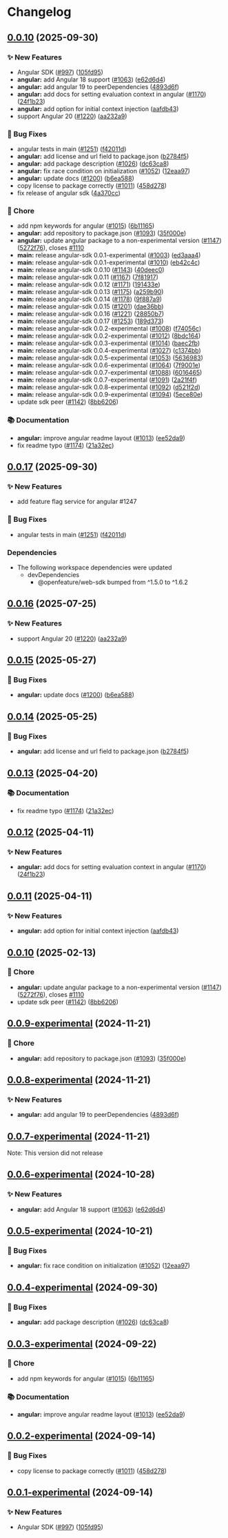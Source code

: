 # Changelog


## [0.0.10](https://github.com/open-feature/js-sdk/compare/angular-sdk-v0.0.17...angular-sdk-v0.0.10) (2025-09-30)


### ✨ New Features

* Angular SDK ([#997](https://github.com/open-feature/js-sdk/issues/997)) ([105fd95](https://github.com/open-feature/js-sdk/commit/105fd95e344822ffcfc54d328a28676b6f27f38e))
* **angular:** add Angular 18 support ([#1063](https://github.com/open-feature/js-sdk/issues/1063)) ([e62d6d4](https://github.com/open-feature/js-sdk/commit/e62d6d4b7e4a5d0f40592a2c73e7124d22eec98e))
* **angular:** add angular 19 to peerDependencies ([4893d6f](https://github.com/open-feature/js-sdk/commit/4893d6f0003fbdcdcd4c7c061e9aed49e20b8976))
* **angular:** add docs for setting evaluation context in angular ([#1170](https://github.com/open-feature/js-sdk/issues/1170)) ([24f1b23](https://github.com/open-feature/js-sdk/commit/24f1b230bf1d57971a336ac21b9ee46e8baf0cab))
* **angular:** add option for initial context injection ([aafdb43](https://github.com/open-feature/js-sdk/commit/aafdb4382f113f96a649f5fc0cecadb4178ada67))
* support Angular 20 ([#1220](https://github.com/open-feature/js-sdk/issues/1220)) ([aa232a9](https://github.com/open-feature/js-sdk/commit/aa232a9d6a8dfa416380ccdecd71843d3e361048))


### 🐛 Bug Fixes

* angular tests in main ([#1251](https://github.com/open-feature/js-sdk/issues/1251)) ([f42011d](https://github.com/open-feature/js-sdk/commit/f42011d1f8f6949022ceefbd6491fca2baa65dce))
* **angular:** add license and url field to package.json ([b2784f5](https://github.com/open-feature/js-sdk/commit/b2784f53b85a11c58abb8e2a0f87a31890885c54))
* **angular:** add package description ([#1026](https://github.com/open-feature/js-sdk/issues/1026)) ([dc63ca8](https://github.com/open-feature/js-sdk/commit/dc63ca8b9d6fe8c16089e95f0e336d5e3f759f3b))
* **angular:** fix race condition on initialization ([#1052](https://github.com/open-feature/js-sdk/issues/1052)) ([12eaa97](https://github.com/open-feature/js-sdk/commit/12eaa9758d9deb788d74488ef03f18cbd31c0cbe))
* **angular:** update docs ([#1200](https://github.com/open-feature/js-sdk/issues/1200)) ([b6ea588](https://github.com/open-feature/js-sdk/commit/b6ea5884f2ab9f4f94c8b258c4cf7268ea6dbeb8))
* copy license to package correctly ([#1011](https://github.com/open-feature/js-sdk/issues/1011)) ([458d278](https://github.com/open-feature/js-sdk/commit/458d278345fe8681a966fca3852b2e607bdafccb))
* fix release of angular sdk ([4a370cc](https://github.com/open-feature/js-sdk/commit/4a370cc73f15f2188ca6aac4c5ae8c842e854b73))


### 🧹 Chore

* add npm keywords for angular ([#1015](https://github.com/open-feature/js-sdk/issues/1015)) ([6b11165](https://github.com/open-feature/js-sdk/commit/6b11165aa102e62fb8cd4dd218643e2ef0e733cf))
* **angular:** add repository to package.json ([#1093](https://github.com/open-feature/js-sdk/issues/1093)) ([35f000e](https://github.com/open-feature/js-sdk/commit/35f000e0f3c3ff7d60c05883312691d14f01c5fd))
* **angular:** update angular package to a non-experimental version ([#1147](https://github.com/open-feature/js-sdk/issues/1147)) ([5272f76](https://github.com/open-feature/js-sdk/commit/5272f76c4075ebbd21f9b24dacac8f2d22e31ca9)), closes [#1110](https://github.com/open-feature/js-sdk/issues/1110)
* **main:** release angular-sdk 0.0.1-experimental ([#1003](https://github.com/open-feature/js-sdk/issues/1003)) ([ed3aaa4](https://github.com/open-feature/js-sdk/commit/ed3aaa48c0f90b4b90f08c1110d1edf8ef9d62f0))
* **main:** release angular-sdk 0.0.1-experimental ([#1010](https://github.com/open-feature/js-sdk/issues/1010)) ([eb42c4c](https://github.com/open-feature/js-sdk/commit/eb42c4c9e602451bd4e28826b168b6a632776f17))
* **main:** release angular-sdk 0.0.10 ([#1143](https://github.com/open-feature/js-sdk/issues/1143)) ([40deec0](https://github.com/open-feature/js-sdk/commit/40deec04147655312acfcc629017ccc60fe74efa))
* **main:** release angular-sdk 0.0.11 ([#1167](https://github.com/open-feature/js-sdk/issues/1167)) ([7f81917](https://github.com/open-feature/js-sdk/commit/7f81917226876f22999923fbe4fd7f696ee5386e))
* **main:** release angular-sdk 0.0.12 ([#1171](https://github.com/open-feature/js-sdk/issues/1171)) ([191433e](https://github.com/open-feature/js-sdk/commit/191433e705db50af9621d31e693e1ab2ab656bfe))
* **main:** release angular-sdk 0.0.13 ([#1175](https://github.com/open-feature/js-sdk/issues/1175)) ([a259b90](https://github.com/open-feature/js-sdk/commit/a259b9097bb11ede02a019a09411a2e1151c5534))
* **main:** release angular-sdk 0.0.14 ([#1178](https://github.com/open-feature/js-sdk/issues/1178)) ([9f887a9](https://github.com/open-feature/js-sdk/commit/9f887a965c826b1c676727dfc81d2f98d6db65ac))
* **main:** release angular-sdk 0.0.15 ([#1201](https://github.com/open-feature/js-sdk/issues/1201)) ([dae36bb](https://github.com/open-feature/js-sdk/commit/dae36bba1fa5c895c9008a01e373573e9b7b46e5))
* **main:** release angular-sdk 0.0.16 ([#1221](https://github.com/open-feature/js-sdk/issues/1221)) ([28850b7](https://github.com/open-feature/js-sdk/commit/28850b7f6d915ec74596e17a5ff7c36192fcfa54))
* **main:** release angular-sdk 0.0.17 ([#1253](https://github.com/open-feature/js-sdk/issues/1253)) ([189d373](https://github.com/open-feature/js-sdk/commit/189d37385bdd5e6c636f9255d3b5cc91d70943c9))
* **main:** release angular-sdk 0.0.2-experimental ([#1008](https://github.com/open-feature/js-sdk/issues/1008)) ([f74056c](https://github.com/open-feature/js-sdk/commit/f74056c02bcfaa021d4ab619116613d0db23e828))
* **main:** release angular-sdk 0.0.2-experimental ([#1012](https://github.com/open-feature/js-sdk/issues/1012)) ([8bdc164](https://github.com/open-feature/js-sdk/commit/8bdc16430ca08fbf30d2486987657724701eff67))
* **main:** release angular-sdk 0.0.3-experimental ([#1014](https://github.com/open-feature/js-sdk/issues/1014)) ([baec2fb](https://github.com/open-feature/js-sdk/commit/baec2fb350187fe9fb94aebcd97011d0658ad8cd))
* **main:** release angular-sdk 0.0.4-experimental ([#1027](https://github.com/open-feature/js-sdk/issues/1027)) ([c1374bb](https://github.com/open-feature/js-sdk/commit/c1374bb7b371b2e882e3498ffaf2f8f562d68eea))
* **main:** release angular-sdk 0.0.5-experimental ([#1053](https://github.com/open-feature/js-sdk/issues/1053)) ([5636983](https://github.com/open-feature/js-sdk/commit/56369839b6358489a197b348c98000f5fb4a4bb8))
* **main:** release angular-sdk 0.0.6-experimental ([#1064](https://github.com/open-feature/js-sdk/issues/1064)) ([7f9001e](https://github.com/open-feature/js-sdk/commit/7f9001ec0a7ca8b8216a34e431378f2afc3ee85a))
* **main:** release angular-sdk 0.0.7-experimental ([#1088](https://github.com/open-feature/js-sdk/issues/1088)) ([6016465](https://github.com/open-feature/js-sdk/commit/6016465f9a999a96d2e76d58b352b3483a68eeea))
* **main:** release angular-sdk 0.0.7-experimental ([#1091](https://github.com/open-feature/js-sdk/issues/1091)) ([2a21f4f](https://github.com/open-feature/js-sdk/commit/2a21f4fd60b6f6b5ea502b50f04a1ba480a6e0f6))
* **main:** release angular-sdk 0.0.8-experimental ([#1092](https://github.com/open-feature/js-sdk/issues/1092)) ([d521f2d](https://github.com/open-feature/js-sdk/commit/d521f2dd6eb1056f3075509088ffe8c236cf28f0))
* **main:** release angular-sdk 0.0.9-experimental ([#1094](https://github.com/open-feature/js-sdk/issues/1094)) ([5ece80e](https://github.com/open-feature/js-sdk/commit/5ece80e16a5bd9755d170bece581c61af6239263))
* update sdk peer ([#1142](https://github.com/open-feature/js-sdk/issues/1142)) ([8bb6206](https://github.com/open-feature/js-sdk/commit/8bb620601e2b8dc7b62d717169b585bd1c886996))


### 📚 Documentation

* **angular:** improve angular readme layout ([#1013](https://github.com/open-feature/js-sdk/issues/1013)) ([ee52da9](https://github.com/open-feature/js-sdk/commit/ee52da9a01fe71fd5b4a4734659a06c48b6dc62c))
* fix readme typo ([#1174](https://github.com/open-feature/js-sdk/issues/1174)) ([21a32ec](https://github.com/open-feature/js-sdk/commit/21a32ec92ecde9ec43c9d72b5921035af13448d1))

## [0.0.17](https://github.com/open-feature/js-sdk/compare/angular-sdk-v0.0.16...angular-sdk-v0.0.17) (2025-09-30)

### ✨ New Features

* add feature flag service for angular #1247


### 🐛 Bug Fixes

* angular tests in main ([#1251](https://github.com/open-feature/js-sdk/issues/1251)) ([f42011d](https://github.com/open-feature/js-sdk/commit/f42011d1f8f6949022ceefbd6491fca2baa65dce))


### Dependencies

* The following workspace dependencies were updated
  * devDependencies
    * @openfeature/web-sdk bumped from ^1.5.0 to ^1.6.2

## [0.0.16](https://github.com/open-feature/js-sdk/compare/angular-sdk-v0.0.15...angular-sdk-v0.0.16) (2025-07-25)


### ✨ New Features

* support Angular 20 ([#1220](https://github.com/open-feature/js-sdk/issues/1220)) ([aa232a9](https://github.com/open-feature/js-sdk/commit/aa232a9d6a8dfa416380ccdecd71843d3e361048))


## [0.0.15](https://github.com/open-feature/js-sdk/compare/angular-sdk-v0.0.14...angular-sdk-v0.0.15) (2025-05-27)


### 🐛 Bug Fixes

* **angular:** update docs ([#1200](https://github.com/open-feature/js-sdk/issues/1200)) ([b6ea588](https://github.com/open-feature/js-sdk/commit/b6ea5884f2ab9f4f94c8b258c4cf7268ea6dbeb8))


## [0.0.14](https://github.com/open-feature/js-sdk/compare/angular-sdk-v0.0.13...angular-sdk-v0.0.14) (2025-05-25)


### 🐛 Bug Fixes

* **angular:** add license and url field to package.json ([b2784f5](https://github.com/open-feature/js-sdk/commit/b2784f53b85a11c58abb8e2a0f87a31890885c54))


## [0.0.13](https://github.com/open-feature/js-sdk/compare/angular-sdk-v0.0.12...angular-sdk-v0.0.13) (2025-04-20)


### 📚 Documentation

* fix readme typo ([#1174](https://github.com/open-feature/js-sdk/issues/1174)) ([21a32ec](https://github.com/open-feature/js-sdk/commit/21a32ec92ecde9ec43c9d72b5921035af13448d1))

## [0.0.12](https://github.com/open-feature/js-sdk/compare/angular-sdk-v0.0.11...angular-sdk-v0.0.12) (2025-04-11)


### ✨ New Features

* **angular:** add docs for setting evaluation context in angular ([#1170](https://github.com/open-feature/js-sdk/issues/1170)) ([24f1b23](https://github.com/open-feature/js-sdk/commit/24f1b230bf1d57971a336ac21b9ee46e8baf0cab))


## [0.0.11](https://github.com/open-feature/js-sdk/compare/angular-sdk-v0.0.10...angular-sdk-v0.0.11) (2025-04-11)


### ✨ New Features

* **angular:** add option for initial context injection ([aafdb43](https://github.com/open-feature/js-sdk/commit/aafdb4382f113f96a649f5fc0cecadb4178ada67))
  

## [0.0.10](https://github.com/open-feature/js-sdk/compare/angular-sdk-v0.0.9-experimental...angular-sdk-v0.0.10) (2025-02-13)


### 🧹 Chore

* **angular:** update angular package to a non-experimental version ([#1147](https://github.com/open-feature/js-sdk/issues/1147)) ([5272f76](https://github.com/open-feature/js-sdk/commit/5272f76c4075ebbd21f9b24dacac8f2d22e31ca9)), closes [#1110](https://github.com/open-feature/js-sdk/issues/1110)
* update sdk peer ([#1142](https://github.com/open-feature/js-sdk/issues/1142)) ([8bb6206](https://github.com/open-feature/js-sdk/commit/8bb620601e2b8dc7b62d717169b585bd1c886996))

## [0.0.9-experimental](https://github.com/open-feature/js-sdk/compare/angular-sdk-v0.0.8-experimental...angular-sdk-v0.0.9-experimental) (2024-11-21)


### 🧹 Chore

* **angular:** add repository to package.json ([#1093](https://github.com/open-feature/js-sdk/issues/1093)) ([35f000e](https://github.com/open-feature/js-sdk/commit/35f000e0f3c3ff7d60c05883312691d14f01c5fd))

## [0.0.8-experimental](https://github.com/open-feature/js-sdk/compare/angular-sdk-v0.0.7-experimental...angular-sdk-v0.0.8-experimental) (2024-11-21)


### ✨ New Features

* **angular:** add angular 19 to peerDependencies ([4893d6f](https://github.com/open-feature/js-sdk/commit/4893d6f0003fbdcdcd4c7c061e9aed49e20b8976))


## [0.0.7-experimental](https://github.com/open-feature/js-sdk/compare/angular-sdk-v0.0.6-experimental...angular-sdk-v0.0.7-experimental) (2024-11-21)


Note: This version did not release


## [0.0.6-experimental](https://github.com/open-feature/js-sdk/compare/angular-sdk-v0.0.5-experimental...angular-sdk-v0.0.6-experimental) (2024-10-28)


### ✨ New Features

* **angular:** add Angular 18 support ([#1063](https://github.com/open-feature/js-sdk/issues/1063)) ([e62d6d4](https://github.com/open-feature/js-sdk/commit/e62d6d4b7e4a5d0f40592a2c73e7124d22eec98e))


## [0.0.5-experimental](https://github.com/open-feature/js-sdk/compare/angular-sdk-v0.0.4-experimental...angular-sdk-v0.0.5-experimental) (2024-10-21)


### 🐛 Bug Fixes

* **angular:** fix race condition on initialization ([#1052](https://github.com/open-feature/js-sdk/issues/1052)) ([12eaa97](https://github.com/open-feature/js-sdk/commit/12eaa9758d9deb788d74488ef03f18cbd31c0cbe))


## [0.0.4-experimental](https://github.com/open-feature/js-sdk/compare/angular-sdk-v0.0.3-experimental...angular-sdk-v0.0.4-experimental) (2024-09-30)


### 🐛 Bug Fixes

* **angular:** add package description ([#1026](https://github.com/open-feature/js-sdk/issues/1026)) ([dc63ca8](https://github.com/open-feature/js-sdk/commit/dc63ca8b9d6fe8c16089e95f0e336d5e3f759f3b))

## [0.0.3-experimental](https://github.com/open-feature/js-sdk/compare/angular-sdk-v0.0.2-experimental...angular-sdk-v0.0.3-experimental) (2024-09-22)


### 🧹 Chore

* add npm keywords for angular ([#1015](https://github.com/open-feature/js-sdk/issues/1015)) ([6b11165](https://github.com/open-feature/js-sdk/commit/6b11165aa102e62fb8cd4dd218643e2ef0e733cf))


### 📚 Documentation

* **angular:** improve angular readme layout ([#1013](https://github.com/open-feature/js-sdk/issues/1013)) ([ee52da9](https://github.com/open-feature/js-sdk/commit/ee52da9a01fe71fd5b4a4734659a06c48b6dc62c))

## [0.0.2-experimental](https://github.com/open-feature/js-sdk/compare/angular-sdk-v0.0.1-experimental...angular-sdk-v0.0.2-experimental) (2024-09-14)


### 🐛 Bug Fixes

* copy license to package correctly ([#1011](https://github.com/open-feature/js-sdk/issues/1011)) ([458d278](https://github.com/open-feature/js-sdk/commit/458d278345fe8681a966fca3852b2e607bdafccb))

## [0.0.1-experimental](https://github.com/open-feature/js-sdk/compare/angular-sdk-v0.0.2-experimental...angular-sdk-v0.0.3-experimental) (2024-09-14)


### ✨ New Features

* Angular SDK ([#997](https://github.com/open-feature/js-sdk/issues/997)) ([105fd95](https://github.com/open-feature/js-sdk/commit/105fd95e344822ffcfc54d328a28676b6f27f38e))

